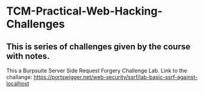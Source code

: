 # TCM-Practical-Web-Hacking-Challenges

## This is series of challenges given by the course with notes.

This a Burpsuite Server Side Request Forgery Challenge Lab.
Link to the challange: https://portswigger.net/web-security/ssrf/lab-basic-ssrf-against-localhost

